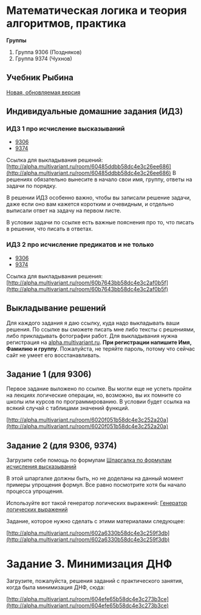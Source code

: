 # Математическая логика и теория алгоритмов, практика

**Группы**
1. Группа 9306 (Поздняков)
1. Группа 9374 (Чухнов)

## Учебник Рыбина

[Новая, обновляемая версия](https://yadi.sk/i/paiCA3hgmTg-fw)

## Индивидуальные домашние задания (ИДЗ)

### ИДЗ 1 про исчисление высказываний
* [9306](idz1-9306.pdf)
* [9374](idz1-9374.pdf)

Ссылка для выкладывания решений: [http://alpha.multivariant.ru/room/60485ddbb58dc4e3c26ee686](http://alpha.multivariant.ru/room/60485ddbb58dc4e3c26ee686)
В решениях обязательно вынесите в начало свои имя, группу,
ответы на задачи по порядку.

В решении ИДЗ особенно важно, чтобы вы записали решение задачи, даже если оно вам кажется коротким и очевидным, и отдельно выписали ответ на задачу на первом листе.

В условии задачи по ссылке есть важные пояснения про то, что писать в решении, что писать в ответах.

### ИДЗ 2 про исчисление предикатов и не только

* [9306](idz2-9306.pdf)
* [9374](idz2-9374.pdf)

Ссылка для выкладывания решения: [http://alpha.multivariant.ru/room/60b7643bb58dc4e3c2af0b5f](http://alpha.multivariant.ru/room/60b7643bb58dc4e3c2af0b5f)

## Выкладывание решений
Для каждого задания я даю ссылку, куда надо выкладывать
ваши решения. По ссылке вы сможете писать мне либо
тексты с решениями, либо прикладывать фотографии работ.
Для выкладывания нужна регистрация на 
[alpha.multivariant.ru](http://alpha.multivariant.ru).
**При регистрации напишите Имя, Фамилию и группу**.
Пожалуйста, не теряйте пароль, потому что сейчас
сайт не умеет его восстанавливать.

## Задание 1 (для 9306)

Первое задание выложено по ссылке. Вы могли еще не успеть пройти на лекциях логические операции, но, возможно, вы их помните со школы или курсов по программированию. В условии будет ссылка на всякий случай с таблицами значений функций.

[http://alpha.multivariant.ru/room/6020f051b58dc4e3c252a20a](http://alpha.multivariant.ru/room/6020f051b58dc4e3c252a20a)

## Задание 2 (для 9306, 9374)

Загрузите себе помощь по формулам
[Шпаргалка по формулам исчисления высказываний](cheet-sheet.pdf)

В этой шпаргалке должны быть, но не доделаны на данный момент
примеры упрощения формул. Все равно посмотрите хотя бы начало процесса упрощения.

Используйте вот такой генератор логических выражений:
[Генератор логических выражений](online-tasks/simplify_expressions.html)

Задание, которое нужно сделать с этими материалами следующее:

[http://alpha.multivariant.ru/room/602a6330b58dc4e3c259f3db](http://alpha.multivariant.ru/room/602a6330b58dc4e3c259f3db)

# Задание 3. Минимизация ДНФ

Загрузите, пожалуйста, решения заданий с практического занятия, когда была минимизация ДНФ, сюда:

[http://alpha.multivariant.ru/room/604efe65b58dc4e3c273b3ce](http://alpha.multivariant.ru/room/604efe65b58dc4e3c273b3ce)
